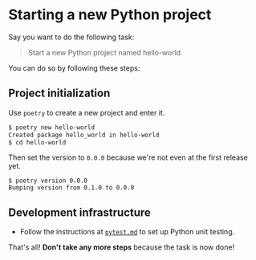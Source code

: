 # Starting a new Python project

Say you want to do the following task:

> Start a new Python project named hello-world

You can do so by following these steps:

## Project initialization

Use `poetry` to create a new project and enter it.

```bash
$ poetry new hello-world
Created package hello_world in hello-world
$ cd hello-world
```

Then set the version to `0.0.0` because we're not even at the first release yet.

```
$ poetry version 0.0.0
Bumping version from 0.1.0 to 0.0.0
```

## Development infrastructure

- Follow the instructions at [`pytest.md`](/zamm/resources/tutorials/setup/tools/pytest.md) to set up Python unit testing.

That's all! **Don't take any more steps** because the task is now done!